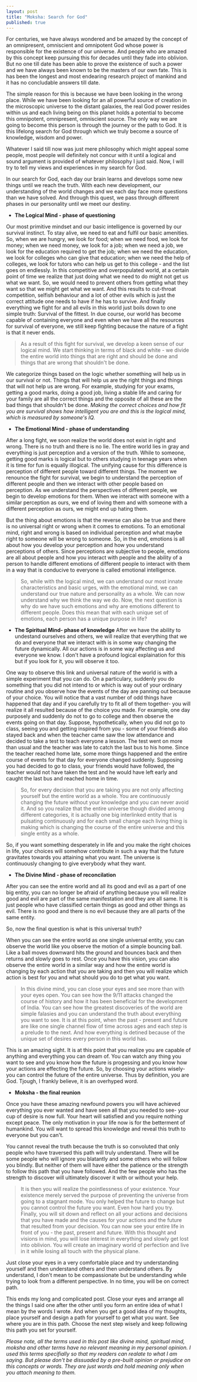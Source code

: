 ```yaml
---
layout: post
title: "Moksha: Search for God"
published: true
---
```




For centuries, we have always wondered and be amazed by the concept of an omnipresent, omniscient and omnipotent God whose power is responsible for the existence of our universe. And people who are amazed by this concept keep pursuing this for decades until they fade into oblivion. But no one till date has been able to prove the existence of such a power and we have always been known to be the masters of our own fate. This is has been the longest and most endearing research project of mankind and it has no concludable answers till date.

The simple reason for this is because we have been looking in the wrong place. While we have been looking for an all powerful source of creation in the microscopic universe to the distant galaxies, the real God power resides within us and each living being on this planet holds a potential to become this omnipotent, omnipresent, omniscient source. The only way we are going to become this person is through the journey or the path to God. It is this lifelong search for God through which we truly become a source of knowledge, wisdom and power. 

Whatever I said till now was just mere philosophy which might appeal some people, most people will definitely not concur with it until a logical and sound argument is provided of whatever philosophy I just said. Now, I will try to tell my views and experiences in my search for God.

In our search for God, each day our brain learns and develops some new things until we reach the truth. With each new development, our understanding of the world changes and we each day face more questions than we have solved. And through this quest, we pass through different phases in our personality until we meet our destiny.

- **The Logical Mind - phase of questioning**

Our most primitive mindset and our basic intelligence is governed by our survival instinct. To stay alive, we need to eat and fulfil our basic amenities. So, when we are hungry, we look for food; when we need food, we look for money; when we need money, we look for a job; when we need a job, we look for the education required to get the job; when we need the education, we look for colleges who can give that education; when we need the help of colleges, we look for tutors who can help us get to this college - and the list goes on endlessly. In this competitive and overpopulated world, at a certain point of time we realize that just doing what we need to do might not get us what we want. So, we would need to prevent others from getting what they want so that we might get what we want. And this results to cut-throat competition, selfish behaviour and a lot of other evils which is just the correct attitude one needs to have if he has to survive. And finally everything we fight for and all evils in this world just boils down to one simple truth: Survival of the fittest. In due course, our world has become capable of containing everyone and even when we have all the resources for survival of everyone, we still keep fighting because the nature of a fight is that it never ends.

>As a result of this fight for survival, we develop a keen sense of our logical mind. We start thinking in terms of black and white - we divide the entire world into things that are right and should be done and things that are wrong that shouldn't be done. 

We categorize things based on the logic whether something will help us in our survival or not. Things that will help us are the right things and things that will not help us are wrong. For example, studying for your exams, getting a good marks, doing a good job, living a stable life and caring for your family are all the correct things and the opposite of all these are the bad things that shouldn't be done. *Making the correct choices and how fit you are survival shows how intelligent you are and this is the logical mind, which is measured by someone's IQ.*

- **The Emotional Mind - phase of understanding**

After a long fight, we soon realize the world does not exist in right and wrong. There is no truth and there is no lie. The entire world lies in  gray and everything is just perception and a version of the truth. While to someone, getting good marks is logical but to others studying in teenage years when it is time for fun is equally illogical. The unifying cause for this difference is perception of different people toward different things. The moment we renounce the fight for survival, we begin to understand the perception of different people and then we interact with other people based on perception. As we understand the perspectives of different people, we begin to develop emotions for them. When we interact with someone with a similar perception as ours, we end of loving them and with someone with a different perception as ours, we might end up hating them.

But the thing about emotions is that the reverse can also be true and there is no universal right or wrong when it comes to emotions. To an emotional mind, right and wrong is based on individual perception and what maybe right to someone will be wrong to someone. So, in the end, emotions is all about how you develop your perception and how you understand perceptions of others. Since perceptions are subjective to people, emotions are all about people and how you interact with people and the ability of a person to handle different emotions of different people to interact with them in a way that is conducive to everyone is called emotional intelligence.

>So, while with the logical mind, we can understand our most innate characteristics and basic urges, with the emotional mind, we can understand our true nature and personality as a whole. We can now understand why we think the way we do. Now, the next question is why do we have such emotions and why are emotions different to different people. Does this mean that with each unique set of emotions, each person has a unique purpose in life?

- **The Spiritual Mind- phase of knowledge**
After we have the ability to undestand ourselves and others, we will realize that everything that we do and everyone that we interact with is in some way changing the future dynamically. All our actions is in some way affecting us and everyone we know. I don't have a profound logical explaination for this but if you look for it, you will observe it too. 

One way to observe this link and universal nature of the world is with a simple experiment that you can do. On a particulary, suddenly you do something that you did not intend to or which is way out of your ordinary routine and you observe how the events of the day are panning out because of your choice. You will notice that a vast number of odd things have happened that day and if you carefully try to fit all of them together- you will realize it all resulted because of the choice you made. For example, one day purposely and suddenly do not to go to college and then observe the events going on that day. Suppose, hypothetically, when you did not go to class, seeing you and getting inspired from you - some of your friends also stayed back and when the teacher came saw the low attendance and decided to take a test to teach everyone a lesson. The test went on more than usual and the teacher was late to catch the last bus to his home. Since the teacher reached home late, some more things happened and the entire course of events for that day for everyone changed suddenly. Supposing you had decided to go to class, your friends would have followed, the teacher would not have taken the test and he would have left early and caught the last bus and reached home in time. 

>So, for every decision that you are taking you are not only affecting yourself but the entire world as a whole. You are continuously changing the future without your knowledge and you can never avoid it. And so you realize that the entire universe though divided among different categories, it is actually one big interlinked entity that is pulsating continuously and for each small change each living thing is making which is changing the course of the entire universe and this single entity as a whole.

So, if you want something desperately in life and you make the right choices in life, your choices will somehow contribute in such a way that the future gravitates towards you attaining what you want. The universe is continuously changing to give everybody what they want.

- **The Divine Mind - phase of reconcilation**

After you can see the entire world and all its good and evil as a part of one big entity, you can no longer be afraid of anything because you will realize good and evil are part of the same manifestation and they are all same. It is just people who have classified certain things as good and other things as evil. There is no good and there is no evil because they are all parts of the same entity.

So, now the final question is what is this universal truth?

When you can see the entire world as one single universal entity, you can observe the world like you observe the motion of a simple bouncing ball. Like a ball moves downward hits the ground and bounces back and then returns and slowly goes to rest. Once you have this vision, you can also observe the entire world in a similar way and how the entire world is changing by each action that you are taking and then you will realize which action is best for you and what should you do to get what you want.

> In this divine mind, you can close your eyes and see more than with your eyes open. You can see how the 9/11 attacks changed the course of history and how it has been beneficial for the development of India. You can see how the greatest discoveries of the world are simple falasies and you can understand the truth about everything you want to see. It is at this point, when the past - present and future are like one single channel flow of time across ages and each step is a prelude to the next. And how everything is detined because of the unique set of desires every person in this world has.

This is an amazing sight. It is at this point that you realize you are capable of anything and everything you can dream of. You can watch any thing you want to see and you know how the future is progessing and you know how your actions are effecting the future. So, by choosing your actions wisely- you can control the future of the entire universe. Thus by definition, you are God. Tjough, I frankly believe, it is an overhyped word.

- **Moksha - the final reunion**

Once you have these amazing newfound powers you will have achieved everything you ever wanted and have seen all that you needed to see- your cup of desire is now full. Your heart will satisfied and you require nothing except peace.
The only motivation in your life now is for the betterment of humankind. You will want to spread this knowledge and reveal this truth to everyone but you can't. 

You cannot reveal the truth because the truth is so convoluted that only people who have traversed this path will truly understand. There will be some people who will ignore you blatantly and some others who will follow you blindly. But neither of them will have either the patience or the strength to follow this path that you have followed. And the few people who has the strength to discover will ultimately discover it with or without your help.

>It is then you will realize the pointlessness of your existence. Your existence merely served the purpose of preventing the universe from going to a stagnant mode. You only helped the future to change but you cannot control the future you want. Even how hard you try. Finally, you will sit down and reflect on all your actions and decisions that you have made and the causes for your actions and the future that resulted from your decision. You can now see your entire life in front of you - the past, present and future. With this thought and visions in mind, you will lose interest in everything and slowly get lost into oblivion. You will create an imaginary world of perfection and live in it while losing all touch with the physical plane. 

Just close your eyes in a very comfortable place and try understanding yourself and then understand others and then understand others. By understand, I don't mean to be compassionate but be understanding while trying to look from a different perspective. In no time, you will be on correct path.

This ends my long and complicated post.
Close your eyes and arrange all the things I said one after the other until you form an entire idea of what I mean by the words I wrote. And when you get a good idea of my thoughts, place yourself and design a path for yourself to get what you want. See where you are in this path. Choose the next step wisely and keep following this path you set for yourself.

*Please note, all the terms used in this post like divine mind, spiritual mind, moksha and other terms have no relevant meaning in my personal opinion. I used this terms specifially so that my readers can realate to what I am saying. But please don't be dissuaded by a pre-built opinion or prejudice on this concepts or words. They are just words and hold meaning only when you attach meaning to them.*

